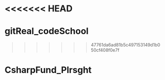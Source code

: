 <<<<<<< HEAD
=======
# gitReal_codeSchool
>>>>>>> 47761da6ad81b5c497153149d1b050cf408f0e7f
# CsharpFund_Plrsght
